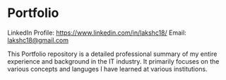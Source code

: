 # Portfolio

LinkedIn Profile: https://www.linkedin.com/in/lakshc18/ Email: lakshc18@gmail.com

This Portfolio repository is a detailed professional summary of my entire experience and background in the IT industry. It primarily focuses on 
the various concepts and languges I have learned at various institutions. 
